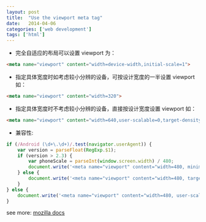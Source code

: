 ```yaml
---
layout: post
title:  "Use the viewport meta tag"
date:   2014-04-06
categories: ['web development']
tags: ['html']
---
```


* 完全自适应的布局可以设置 viewport 为：

```html
<meta name="viewport" content="width=device-width,initial-scale=1">
```

* 指定具体宽度时如考虑较小分辨的设备，可按设计宽度的一半设置 viewport 如：

```html
<meta name="viewport" content="width=320">
```

* 指定具体宽度时不考虑较小分辨的设备，直接按设计宽度设置 viewport 如：

```html
<meta name="viewport" content="width=640,user-scalable=0,target-densitydpi=device-dpi">
```

* 兼容性:

```js
if (/Android (\d+\.\d+)/.test(navigator.userAgent)) {
    var version = parseFloat(RegExp.$1);
    if (version > 2.3) {
        var phoneScale = parseInt(window.screen.width) / 480;
        document.write('<meta name="viewport" content="width=480, minimum-scale = ' + phoneScale + ', maximum-scale = ' + phoneScale + ', target-densitydpi=device-dpi">');
    } else {
        document.write('<meta name="viewport" content="width=480, target-densitydpi=device-dpi">');
    }
} else {
    document.write('<meta name="viewport" content="width=480, user-scalable=no, target-densitydpi=device-dpi">');
}
```

see more: [mozilla docs](https://developer.mozilla.org/zh-CN/docs/Mobile/Viewport_meta_tag)
